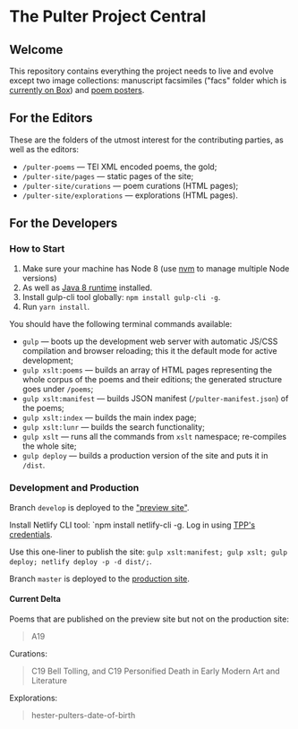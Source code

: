 # The Pulter Project Central

## Welcome
This repository contains everything the project needs to live and evolve except two image collections: manuscript facsimiles ("facs" folder which is [currently on Box](https://northwestern.app.box.com/folder/30331780748)) and [poem posters](https://github.com/MADStudioNU/the-pulter-project-posters).

## For the Editors
These are the folders of the utmost interest for the contributing parties, as well as the editors:
* `/pulter-poems` — TEI XML encoded poems, the gold;
* `/pulter-site/pages` — static pages of the site;
* `/pulter-site/curations` — poem curations (HTML pages);
* `/pulter-site/explorations` — explorations (HTML pages).

## For the Developers
### How to Start
1. Make sure your machine has Node 8 (use [nvm](https://github.com/nvm-sh/nvm) to manage multiple Node versions) 
2. As well as [Java 8 runtime](https://adoptopenjdk.net/) installed.
3. Install gulp-cli tool globally: `npm install gulp-cli -g`.
4. Run `yarn install`.

You should have the following terminal commands available:
* `gulp` — boots up the development web server with automatic JS/CSS compilation and browser reloading; this it the default mode for active development;
* `gulp xslt:poems` — builds an array of HTML pages representing the whole corpus of the poems and their editions; the generated structure goes under `/poems`;
* `gulp xslt:manifest` — builds JSON manifest (`/pulter-manifest.json`) of the poems;
* `gulp xslt:index` — builds the main index page;
* `gulp xslt:lunr` — builds the search functionality;
* `gulp xslt` — runs all the commands from `xslt` namespace; re-compiles the whole site;
* `gulp deploy` — builds a production version of the site and puts it in `/dist`.

### Development and Production
Branch `develop` is deployed to the ["preview site"](https://pulterproject-preview-c7ga82m1pzxmbn.netlify.app/#poems).

Install Netlify CLI tool: `npm install netlify-cli -g. Log in using [TPP's credentials](https://slate.weinberg.northwestern.edu/display/FCS/Pulter+Project+Internet+Accounts).

Use this one-liner to publish the site: `gulp xslt:manifest; gulp xslt; gulp deploy; netlify deploy -p -d dist/;`.

Branch `master` is deployed to the [production site](https://pulterproject.northwestern.edu/#poems).

#### Current Delta
Poems that are published on the preview site but not on the production site:
> A19

Curations:
> C19 Bell Tolling, and C19 Personified Death in Early Modern Art and Literature

Explorations:
> hester-pulters-date-of-birth
